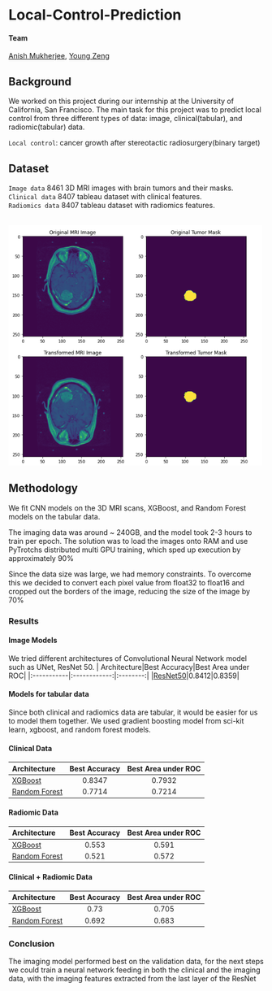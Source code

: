 # Local-Control-Prediction

#### Team
[Anish Mukherjee](https://github.com/anmuai), [Young Zeng](github.com/youngzyx)

## Background
We worked on this project during our internship at the University of California, San Francisco. The main task for this project was to predict local control from three different types of data: image, clinical(tabular), and radiomic(tabular) data. <br />

`Local control`: cancer growth after stereotactic radiosurgery(binary target)  

## Dataset
`Image data` 8461 3D MRI images with brain tumors and their masks. <br />
`Clinical data` 8407 tableau dataset with clinical features. <br />
`Radiomics data` 8407 tableau dataset with radiomics features. <br />

<br/>
<img src = 'img/MRI_img.png' width = '500' >

## Methodology

We fit CNN models on the 3D MRI scans, XGBoost, and Random Forest models on the tabular data.

The imaging data was around ~ 240GB, and the model took 2-3 hours to train per epoch. The solution was to load the images onto RAM and use PyTrotchs distributed multi GPU training, which sped up execution by approximately 90%

Since the data size was large, we had memory constraints. To overcome this we decided to convert each pixel value from float32 to float16 and cropped out the borders of the image, reducing the size of the image by 70% 

### Results

#### Image Models
We tried different architectures of Convolutional Neural Network model such as UNet, ResNet 50. 
| Architecture|Best Accuracy|Best Area under ROC|
|:-----------|:------------:|:--------:|
|[ResNet50]()|0.8412|0.8359|

#### Models for tabular data
Since both clinical and radiomics data are tabular, it would be easier for us to model them together. We used gradient boosting model from sci-kit learn, xgboost, and random forest models.

#### Clinical Data

| Architecture|Best Accuracy|Best Area under ROC|
|:-----------|:------------:|:--------:|
|[XGBoost]()|0.8347|0.7932|
|[Random Forest]()|0.7714|0.7214|

#### Radiomic Data

| Architecture|Best Accuracy|Best Area under ROC|
|:-----------|:------------:|:--------:|
|[XGBoost]()|0.553|0.591|
|[Random Forest]()|0.521|0.572|

#### Clinical + Radiomic Data

| Architecture|Best Accuracy|Best Area under ROC|
|:-----------|:------------:|:--------:|
|[XGBoost]()|0.73|0.705|
|[Random Forest]()|0.692|0.683|



### Conclusion

The imaging model performed best on the validation data, for the next steps we could train a neural network feeding in both the clinical and the imaging data, with the imaging features extracted from the last layer of the ResNet 